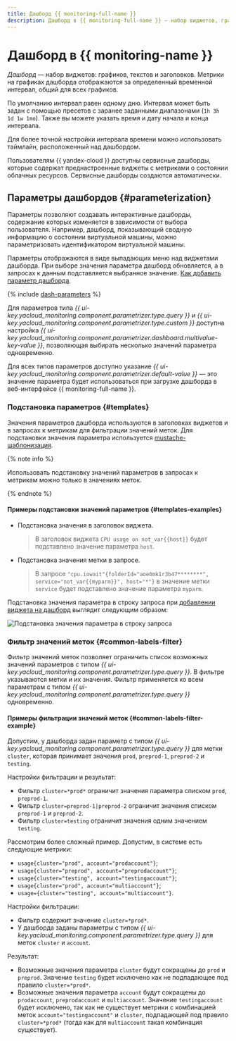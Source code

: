 ```yaml
---
title: Дашборд {{ monitoring-full-name }}
description: Дашборд в {{ monitoring-full-name }} — набор виджетов, графиков, текстов и заголовков. Метрики на графиках дашборда отображаются за определенный временной интервал, общий для всех графиков. Параметры позволяют создавать интерактивные дашборды, содержание которых изменяется в зависимости от выбора пользователя. Например, дашборд, показывающий сводную информацию о состоянии виртуальной машины, можно параметризовать идентификатором виртуальной машины.
---
```


# Дашборд в {{ monitoring-name }}

*Дашборд* — набор виджетов: графиков, текстов и заголовков. Метрики на графиках дашборда отображаются за определенный временной интервал, общий для всех графиков.

По умолчанию интервал равен одному дню. Интервал может быть задан с помощью пресетов с заранее заданными диапазонами (`1h 3h 1d 1w 1mo`). Также вы можете указать время и дату начала и конца интервала.

Для более точной настройки интервала времени можно использовать таймлайн, расположенный над дашбордом.

Пользователям {{ yandex-cloud }} доступны сервисные дашборды, которые содержат преднастроенные виджеты с метриками о состоянии облачных ресурсов. Сервисные дашборды создаются автоматически.

## Параметры дашбордов {#parameterization}

Параметры позволяют создавать интерактивные дашборды, содержание которых изменяется в зависимости от выбора пользователя. Например, дашборд, показывающий сводную информацию о состоянии виртуальной машины, можно параметризовать идентификатором виртуальной машины.

Параметры отображаются в виде выпадающих меню над виджетами дашборда. При выборе значения параметра дашборд обновляется, а в запросах к данным подставляется выбранное значение. [Как добавить параметр дашборда](../../operations/dashboard/add-parameters.md).

{% include [dash-parameters](../../../_includes/monitoring/dash-parameters.md) %}

Для параметров типа *{{ ui-key.yacloud_monitoring.component.parametrizer.type.query }}* и *{{ ui-key.yacloud_monitoring.component.parametrizer.type.custom }}* доступна настройка *{{ ui-key.yacloud_monitoring.component.parametrizer.dashboard.multivalue-key-value }}*, позволяющая выбирать несколько значений параметра одновременно.

Для всех типов параметров доступно указание *{{ ui-key.yacloud_monitoring.component.parametrizer.default-value }}* — это значение параметра будет использоваться при загрузке дашборда в веб-интерфейсе {{ monitoring-full-name }}.

### Подстановка параметров {#templates}

Значения параметров дашборда используются в заголовках виджетов и в запросах к метрикам для фильтрации значений меток. Для подстановки значения параметра используется [mustache-шаблонизация](https://mustache.github.io/).

{% note info %}

Использовать подстановку значений параметров в запросах к метрикам можно только в значениях меток.

{% endnote %}

#### Примеры подстановки значений параметров {#templates-examples}

* Подстановка значения в заголовок виджета.
    > В заголовок виджета `CPU usage on not_var{{host}}` будет подставлено значение параметра `host`.
* Подстановка значения метки в запросе.
    > В запросе `"cpu.iowait"{folderId="aoe6mk1r3b47********", service="not_var{{myparm}}", host="*"}` в значение метки `service` будет подставлено значение параметра `myparm`.

Подстановка значения параметра в строку запроса при [добавлении виджета на дашборд](../../operations/dashboard/add-widget.md) выглядит следующим образом:

![Подстановка значения параметра в строку запроса](../../../_assets/monitoring/query_string_templating_2023.png "Подстановка значения параметра в строку запроса")

### Фильтр значений меток {#common-labels-filter}

Фильтр значений меток позволяет ограничить список возможных значений параметров с типом *{{ ui-key.yacloud_monitoring.component.parametrizer.type.query }}*. В фильтре указываются метки и их значения. Фильтр применяется ко всем параметрам с типом *{{ ui-key.yacloud_monitoring.component.parametrizer.type.query }}* одновременно.

#### Примеры фильтрации значений меток {#common-labels-filter-example}

Допустим, у дашборда задан параметр с типом *{{ ui-key.yacloud_monitoring.component.parametrizer.type.query }}* для метки `cluster`, которая принимает значения `prod`, `preprod-1`, `preprod-2` и `testing`.

Настройки фильтрации и результат:

* Фильтр `cluster=*prod*` ограничит значения параметра списком `prod`, `preprod-1`.
* Фильтр `cluster=preprod-1|preprod-2` ограничит значения списком `preprod-1` и `preprod-2`.
* Фильтр `cluster=testing` ограничит значения одним значением `testing`.

Рассмотрим более сложный пример. Допустим, в системе есть следующие метрики: 

* `usage{cluster="prod", account="prodaccount"}`;
* `usage{cluster="preprod", account="preprodaccount"}`;
* `usage{cluster="testing", account="testingaccount"}`;
* `usage{cluster="prod", account="multiaccount"}`;
* `usage={cluster="testing", account="multiaccount"}`.

Настройки фильтрации:

* Фильтр содержит значение `cluster=*prod*`.
* У дашборда заданы параметры с типом *{{ ui-key.yacloud_monitoring.component.parametrizer.type.query }}* для меток `cluster` и `account`.

Результат:

* Возможные значения параметра `cluster` будут сокращены до `prod` и `preprod`. Значение `testing` будет исключено как не подпадающее под правило `cluster=*prod*`.
* Возможные значения параметра `account` будут сокращены до `prodaccount`, `preprodaccount` и `multiaccount`. Значение `testingaccount` будет исключено, так как не существует метрики с комбинацией меток `account="testingaccount"` и `cluster`, подпадающей под правило `cluster=*prod*` (тогда как для `multiaccount` такая комбинация существует).
